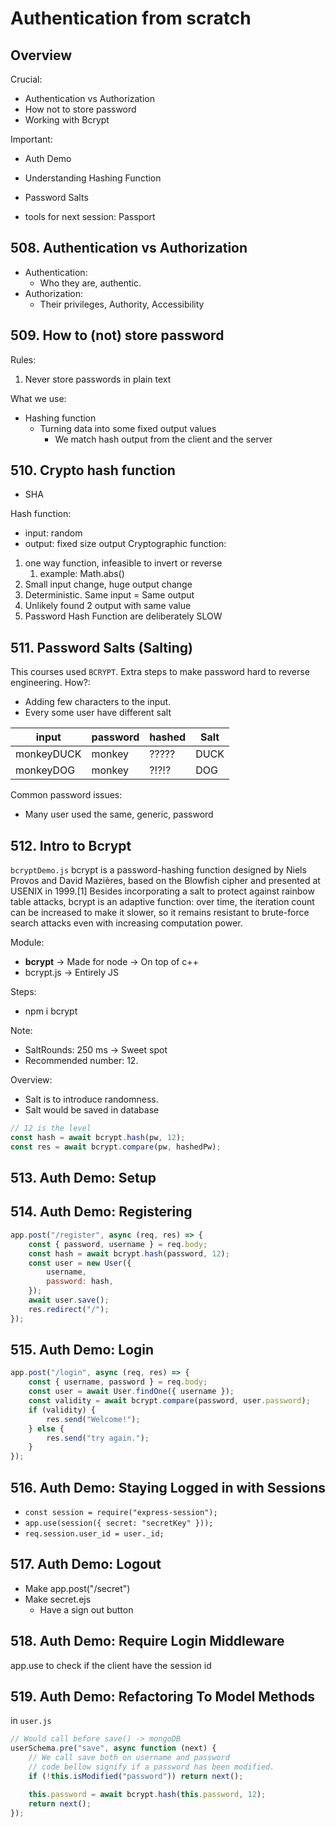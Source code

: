 # Authentication from scratch

## Overview
Crucial:
- Authentication vs Authorization 
- How not to store password
- Working with Bcrypt

Important:
- Auth Demo
- Understanding Hashing Function
- Password Salts

- tools for next session: Passport

## 508. Authentication vs Authorization
- Authentication:
  - Who they are, authentic.
- Authorization: 
  - Their privileges, Authority, Accessibility

## 509. How to (not) store password
Rules:
1. Never store passwords in plain text

What we use:
- Hashing function
  - Turning data into some fixed output values
    - We match hash output from the client and the server

## 510. Crypto hash function
- SHA

Hash function:
- input: random
- output: fixed size output
Cryptographic function:
1. one way function, infeasible to invert or reverse
   1. example: Math.abs()
2. Small input change, huge output change
3. Deterministic. Same input = Same output
4. Unlikely found 2 output with same value
5. Password Hash Function are deliberately SLOW

## 511. Password Salts (Salting)
This courses used `BCRYPT`.
Extra steps to make password hard to reverse engineering.
How?:
- Adding few characters to the input.
- Every some user have different salt

|input|password|hashed|Salt
|-|-|-|-|
|monkeyDUCK|monkey|?????|DUCK|
|monkeyDOG|monkey|?!?!?|DOG|

Common password issues:
- Many user used the same, generic, password

## 512. Intro to Bcrypt
`bcryptDemo.js`
bcrypt is a password-hashing function designed by Niels Provos and David Mazières, based on the Blowfish cipher and presented at USENIX in 1999.[1] Besides incorporating a salt to protect against rainbow table attacks, bcrypt is an adaptive function: over time, the iteration count can be increased to make it slower, so it remains resistant to brute-force search attacks even with increasing computation power.

Module:
- **bcrypt** -> Made for node -> On top of c++
- bcrypt.js -> Entirely JS

Steps:
- npm i bcrypt

Note:
- SaltRounds: 250 ms -> Sweet spot
- Recommended number: 12.

Overview:
- Salt is to introduce randomness.
- Salt would be saved in database

```js
// 12 is the level
const hash = await bcrypt.hash(pw, 12);
const res = await bcrypt.compare(pw, hashedPw);
```

## 513. Auth Demo: Setup
## 514. Auth Demo: Registering
```js
app.post("/register", async (req, res) => {
	const { password, username } = req.body;
	const hash = await bcrypt.hash(password, 12);
	const user = new User({
		username,
		password: hash,
	});
	await user.save();
	res.redirect("/");
});
```

## 515. Auth Demo: Login
```js
app.post("/login", async (req, res) => {
	const { username, password } = req.body;
	const user = await User.findOne({ username });
	const validity = await bcrypt.compare(password, user.password);
	if (validity) {
		res.send("Welcome!");
	} else {
		res.send("try again.");
	}
});
```
## 516. Auth Demo: Staying Logged in with Sessions
- `const session = require("express-session");`
- `app.use(session({ secret: "secretKey" }));`
- `req.session.user_id = user._id;`

## 517. Auth Demo: Logout
- Make app.post("/secret")
- Make secret.ejs
  - Have a sign out button

## 518. Auth Demo: Require Login Middleware
app.use to check if the client have the session id

## 519. Auth Demo: Refactoring To Model Methods
in `user.js`
```js
// Would call before save() -> mongoDB
userSchema.pre("save", async function (next) {
	// We call save both on username and password
	// code bellow signify if a password has been modified.
	if (!this.isModified("password")) return next();

	this.password = await bcrypt.hash(this.password, 12);
	return next();
});
```